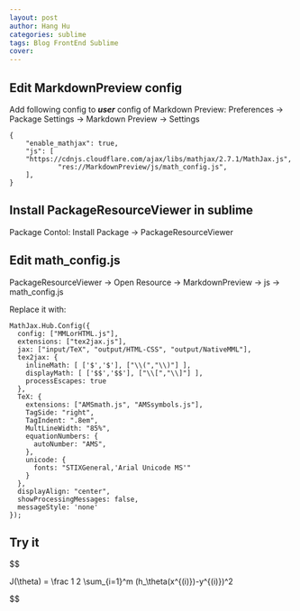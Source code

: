 ```yaml
---
layout: post
author: Hang Hu
categories: sublime
tags: Blog FrontEnd Sublime 
cover: 
---
```

## Edit MarkdownPreview config

Add following config to ***user*** config of Markdown Preview: Preferences -> Package Settings -> Markdown Preview -> Settings

```
{
    "enable_mathjax": true,
    "js": [
    "https://cdnjs.cloudflare.com/ajax/libs/mathjax/2.7.1/MathJax.js",
            "res://MarkdownPreview/js/math_config.js",
    ],
}
```


## Install Package​Resource​Viewer in sublime


Package Contol: Install Package -> Package​Resource​Viewer


## Edit math_config.js


Package​Resource​Viewer -> Open Resource -> MarkdownPreview -> js -> math_config.js


Replace it with:


```
MathJax.Hub.Config({
  config: ["MMLorHTML.js"],
  extensions: ["tex2jax.js"],
  jax: ["input/TeX", "output/HTML-CSS", "output/NativeMML"],
  tex2jax: {
    inlineMath: [ ['$','$'], ["\\(","\\)"] ],
    displayMath: [ ['$$','$$'], ["\\[","\\]"] ],
    processEscapes: true
  },
  TeX: {
    extensions: ["AMSmath.js", "AMSsymbols.js"],
    TagSide: "right",
    TagIndent: ".8em",
    MultLineWidth: "85%",
    equationNumbers: {
      autoNumber: "AMS",
    },
    unicode: {
      fonts: "STIXGeneral,'Arial Unicode MS'"
    }
  },
  displayAlign: "center",
  showProcessingMessages: false,
  messageStyle: 'none'
});
```


## Try it


$$

J(\theta) = \frac 1 2 \sum_{i=1}^m (h_\theta(x^{(i)})-y^{(i)})^2

$$
